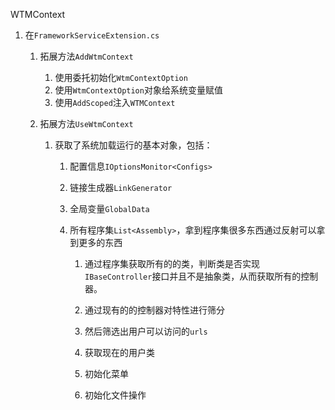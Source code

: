 WTMContext

1. 在`FrameworkServiceExtension.cs`

   1. 拓展方法`AddWtmContext` 

      1. 使用委托初始化`WtmContextOption`
      2. 使用`WtmContextOption`对象给系统变量赋值
      3. 使用`AddScoped`注入`WTMContext`

   2. 拓展方法`UseWtmContext`

      1. 获取了系统加载运行的基本对象，包括：

         1. 配置信息`IOptionsMonitor<Configs>`

         2. 链接生成器`LinkGenerator`

         3. 全局变量`GlobalData`

         4. 所有程序集`List<Assembly>`，拿到程序集很多东西通过反射可以拿到更多的东西

            1. 通过程序集获取所有的的类，判断类是否实现`IBaseController`接口并且不是抽象类，从而获取所有的控制器。

            2. 通过现有的的控制器对特性进行筛分

            3. 然后筛选出用户可以访问的`urls`

            4. 获取现在的用户类

            5. 初始化菜单

            6. 初始化文件操作

               